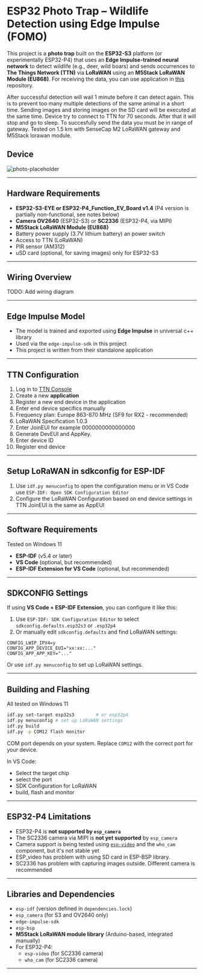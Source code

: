 # ESP32 Photo Trap – Wildlife Detection using Edge Impulse (FOMO)

This project is a **photo trap** built on the **ESP32-S3** platform (or experimentally ESP32-P4) that uses an **Edge Impulse-trained neural network** to detect wildlife (e.g., deer, wild boars) and sends occurrences to **The Things Network (TTN)** via **LoRaWAN** using an **M5Stack LoRaWAN Module (EU868)**. For receiving the data, you can use application in [this](https://github.com/vondryas/Wild-animal-detector-data-receiver) repository.

After successful detection will wail 1 minute before it can detect again. This is to prevent too many multiple detections of the same animal in a short time. Sending images and storing images on the SD card will be executed at the same time. Device try to connect to TTN for 70 seconds. After that it will stop and go to sleep. To succesfully send the data you must be in range of gateway. Tested on 1.5 km with SenseCap M2 LoRaWAN gateway and M5Stack lorawan module.

## Device
![photo-placeholder](INSERT-IMAGE-HERE.png)

---

## Hardware Requirements

- **ESP32-S3-EYE or ESP32-P4_Function_EV_Board v1.4** (P4 version is partially non-functional, see notes below)
- **Camera OV2640** (ESP32-S3) or **SC2336** (ESP32-P4, via MIPI)
- **M5Stack LoRaWAN Module (EU868)**
- Battery power supply (3.7V lithium battery) an power switch
- Access to TTN (LoRaWAN)
- PIR sensor (AM312)
- uSD card (optional, for saving images) only for ESP32-S3

---

## Wiring Overview

TODO: Add wiring diagram

---

## Edge Impulse Model

- The model is trained and exported using **Edge Impulse** in universal c++ library
- Used via the `edge-impulse-sdk` in this project
- This project is written from their standalone application

---

## TTN Configuration

1. Log in to [TTN Console](https://console.thethingsnetwork.org/)
2. Create a new **application**
3. Register a new end device in the application 
4. Enter end device specifics manually
5. Frequency plan: Europe 863-870 MHz (SF9 for RX2 - recommended)
6. LoRaWAN Specification 1.0.3
7. Enter JoinEUI for example 0000000000000000
8. Generate DevEUI and AppKey.
9. Enter device ID
10. Register end device 

---

## Setup LoRaWAN in sdkconfig for ESP-IDF
1. Use `idf.py menuconfig` to open the configuration menu or in VS Code use `ESP-IDF: Open SDK Configuration Editor`
2. Configure the LoRaWAN Configuration based on end device settings in TTN JoinEUI is the same as AppEUI

---

## Software Requirements
Tested on Windows 11

- **ESP-IDF** (v5.4 or later)
- **VS Code** (optional, but recommended)
- **ESP-IDF Extension for VS Code** (optional, but recommended)

---

##  SDKCONFIG Settings

If using **VS Code + ESP-IDF Extension**, you can configure it like this:

1. Use `ESP-IDF: SDK Configuration Editor` to select `sdkconfig.defaults.esp32s3` or `.esp32p4`
2. Or manually edit `sdkconfig.defaults` and find LoRaWAN settings:

```
CONFIG_LWIP_IPV4=y
CONFIG_APP_DEVICE_EUI="xx:xx:..."
CONFIG_APP_APP_KEY="..."
```

Or use `idf.py menuconfig` to set up LoRaWAN settings.

---

## Building and Flashing

All tested on Windows 11

```bash
idf.py set-target esp32s3        # or esp32p4
idf.py menuconfig # set up LoRaWAN settings
idf.py build
idf.py -p COM12 flash monitor
```

COM port depends on your system. Replace `COM12` with the correct port for your device.

In VS Code:
- Select the target chip
- select the port
- SDK Configuration for LoRaWAN
- build, flash and monitor

---

## ESP32-P4 Limitations

- ESP32-P4 is **not supported by `esp_camera`**
- The SC2336 camera via MIPI is **not yet supported** by `esp_camera` 
- Camera support is being tested using [`esp-video`](https://github.com/espressif/esp-video) and the `who_cam` component, but it's not stable yet
- ESP_video has problem with using SD card in ESP-BSP library.
- SC2336 has problem with capturing images outside. Different camera is recommended

---

## Libraries and Dependencies

- `esp-idf` (version defined in `dependencies.lock`)
- `esp_camera` (for S3 and OV2640 only)
- `edge-impulse-sdk`
- `esp-bsp`
- **M5Stack LoRaWAN module library** (Arduino-based, integrated manually)
- For ESP32-P4:
  - `esp-video` (for SC2336 camera)
  - `who_cam` (for SC2336 camera)

---
